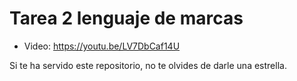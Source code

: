 # Tarea 2 lenguaje de marcas

- Video: https://youtu.be/LV7DbCaf14U

Si te ha servido este repositorio, no te olvides de darle una estrella.